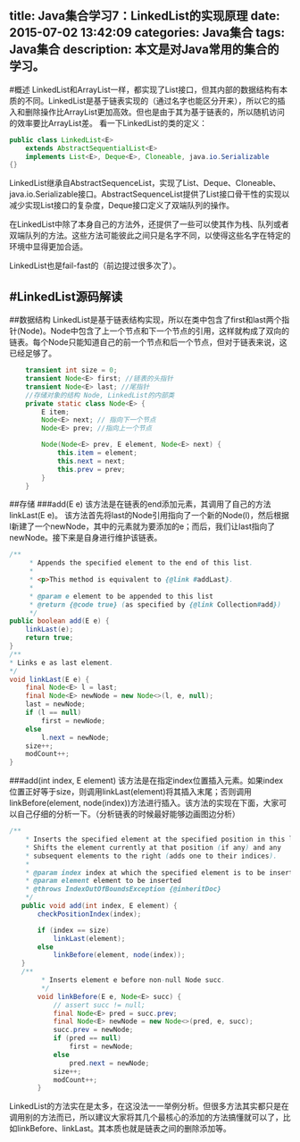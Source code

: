 title: Java集合学习7：LinkedList的实现原理
date: 2015-07-02 13:42:09
categories: Java集合
tags: Java集合
description: 本文是对Java常用的集合的学习。
---
#概述
LinkedList和ArrayList一样，都实现了List接口，但其内部的数据结构有本质的不同。LinkedList是基于链表实现的（通过名字也能区分开来），所以它的插入和删除操作比ArrayList更加高效。但也是由于其为基于链表的，所以随机访问的效率要比ArrayList差。
看一下LinkedList的类的定义：
```Java
public class LinkedList<E>
    extends AbstractSequentialList<E>
    implements List<E>, Deque<E>, Cloneable, java.io.Serializable
{}
```
LinkedList继承自AbstractSequenceList，实现了List、Deque、Cloneable、java.io.Serializable接口。AbstractSequenceList提供了List接口骨干性的实现以减少实现List接口的复杂度，Deque接口定义了双端队列的操作。
<!--more-->
在LinkedList中除了本身自己的方法外，还提供了一些可以使其作为栈、队列或者双端队列的方法。这些方法可能彼此之间只是名字不同，以使得这些名字在特定的环境中显得更加合适。

LinkedList也是fail-fast的（前边提过很多次了）。

#LinkedList源码解读
---
##数据结构
LinkedList是基于链表结构实现，所以在类中包含了first和last两个指针(Node)。Node中包含了上一个节点和下一个节点的引用，这样就构成了双向的链表。每个Node只能知道自己的前一个节点和后一个节点，但对于链表来说，这已经足够了。
```java
    transient int size = 0;
    transient Node<E> first; //链表的头指针
    transient Node<E> last; //尾指针
    //存储对象的结构 Node, LinkedList的内部类
    private static class Node<E> {
        E item;
        Node<E> next; // 指向下一个节点
        Node<E> prev; //指向上一个节点

        Node(Node<E> prev, E element, Node<E> next) {
            this.item = element;
            this.next = next;
            this.prev = prev;
        }
    }
```
##存储
###add(E e)
该方法是在链表的end添加元素，其调用了自己的方法linkLast(E e)。
该方法首先将last的Node引用指向了一个新的Node(l)，然后根据l新建了一个newNode，其中的元素就为要添加的e；而后，我们让last指向了newNode。接下来是自身进行维护该链表。
```java
/**
     * Appends the specified element to the end of this list.
     *
     * <p>This method is equivalent to {@link #addLast}.
     *
     * @param e element to be appended to this list
     * @return {@code true} (as specified by {@link Collection#add})
     */
public boolean add(E e) {
    linkLast(e);
    return true;
}
/**
* Links e as last element.
*/
void linkLast(E e) {
    final Node<E> l = last;
    final Node<E> newNode = new Node<>(l, e, null);
    last = newNode;
    if (l == null)
        first = newNode;
    else
        l.next = newNode;
    size++;
    modCount++;
}
```
###add(int index, E element)
该方法是在指定index位置插入元素。如果index位置正好等于size，则调用linkLast(element)将其插入末尾；否则调用 linkBefore(element, node(index))方法进行插入。该方法的实现在下面，大家可以自己仔细的分析一下。（分析链表的时候最好能够边画图边分析）
```java
/**
    * Inserts the specified element at the specified position in this list.
    * Shifts the element currently at that position (if any) and any
    * subsequent elements to the right (adds one to their indices).
    *
    * @param index index at which the specified element is to be inserted
    * @param element element to be inserted
    * @throws IndexOutOfBoundsException {@inheritDoc}
    */
   public void add(int index, E element) {
       checkPositionIndex(index);

       if (index == size)
           linkLast(element);
       else
           linkBefore(element, node(index));
   }
   /**
        * Inserts element e before non-null Node succ.
        */
       void linkBefore(E e, Node<E> succ) {
           // assert succ != null;
           final Node<E> pred = succ.prev;
           final Node<E> newNode = new Node<>(pred, e, succ);
           succ.prev = newNode;
           if (pred == null)
               first = newNode;
           else
               pred.next = newNode;
           size++;
           modCount++;
       }
```

LinkedList的方法实在是太多，在这没法一一举例分析。但很多方法其实都只是在调用别的方法而已，所以建议大家将其几个最核心的添加的方法搞懂就可以了，比如linkBefore、linkLast。其本质也就是链表之间的删除添加等。
